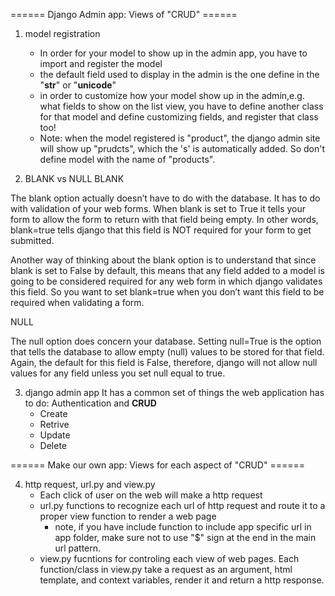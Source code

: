 
====== Django Admin app: Views of "CRUD" ======


1. model registration
    - In order for your model to show up in the admin app, you have to import and register the model
    - the default field used to display in the admin is the one define in the "__str__" or "__unicode__"
    - in order to customize how your model show up in the admin,e.g. what fields to show on the list view,  you have to define another class for that model and define customizing fields, and register that class too!
    - Note: when the model registered is "product", the django admin site will show up "prudcts", which the 's' is automatically added. So don't define model with the name of "products".
    
2. BLANK vs NULL 
BLANK

The blank option actually doesn’t have to do with the database.  It has to do with validation of your web forms.  When blank is set to True it tells your form to allow the form to return with that field being empty.  In other words, blank=true tells django that this field is NOT required for your form to get submitted.

Another way of thinking about the blank option is to understand that since blank is set to False by default, this means that any field added to a model is going to be considered required for any web form in which django validates this field.  So you want to set blank=true when you don’t want this field to be required when validating a form.

NULL

The null option does concern your database.  Setting null=True is the option that tells the database to allow empty (null) values to be stored for that field.  Again, the default for this field is False, therefore, django will not allow null values for any field unless you set null equal to true.

3. django admin app 
   It has a common set of things the web application has to do: Authentication and **CRUD**
    - Create
    - Retrive
    - Update
    - Delete
    
====== Make our own app: Views for each aspect of "CRUD" ======

4. http request, url.py and view.py
    - Each click of user on the web will make a http request
    - url.py functions to recognize each url of http request and route it to a proper view function to render a web page
        - note, if you have include function to include app specific url in app folder, make sure not to use "$" sign at the end in the main url pattern.
    - view.py fucntions for controling each view of web pages. Each function/class in view.py take a request as an argument, html template, and context variables, render it and return a http response.  
